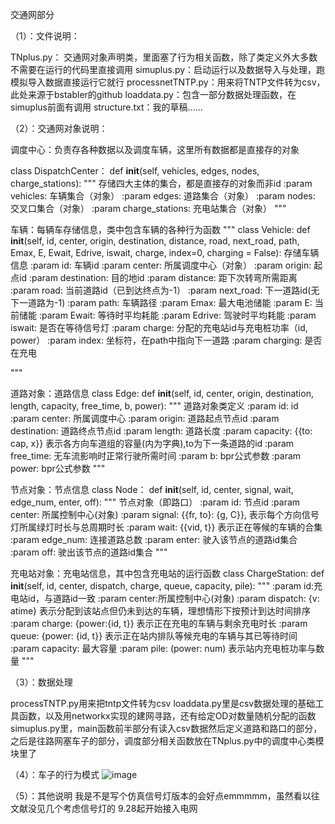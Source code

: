 交通网部分

（1）：文件说明：

TNplus.py： 交通网对象声明类，里面塞了行为相关函数，除了类定义外大多数不需要在运行的代码里直接调用
simuplus.py：启动运行以及数据导入与处理，跑模拟导入数据直接运行它就行
processnetTNTP.py：用来将TNTP文件转为csv，此处来源于bstabler的github
loaddata.py：包含一部分数据处理函数，在simuplus前面有调用
structure.txt：我的草稿......



（2）：交通网对象说明：

调度中心：负责存各种数据以及调度车辆，这里所有数据都是直接存的对象

class DispatchCenter：
    def __init__(self, vehicles, edges, nodes, charge_stations):
        """
        存储四大主体的集合，都是直接存的对象而非id
        :param vehicles: 车辆集合（对象）
        :param edges:  道路集合（对象）
        :param nodes:  交叉口集合（对象）
        :param charge_stations:  充电站集合（对象）
        """

车辆：每辆车存储信息，类中包含车辆的各种行为函数
"""
class Vehicle:
    def __init__(self, id, center, origin, destination, distance, road, next_road, path, Emax, E, Ewait, Edrive, iswait, charge, index=0, charging = False): 
        存储车辆信息
        :param id: 车辆id
        :param center: 所属调度中心（对象）
        :param origin: 起点id
        :param destination: 目的地id
        :param distance: 距下次转弯所需距离
        :param road: 当前道路id（已到达终点为-1）
        :param next_road: 下一道路id(无下一道路为-1)
        :param path: 车辆路径
        :param Emax: 最大电池储能
        :param E: 当前储能
        :param Ewait: 等待时平均耗能
        :param Edrive: 驾驶时平均耗能
        :param iswait: 是否在等待信号灯
        :param charge: 分配的充电站id与充电桩功率（id, power）
        :param index: 坐标符，在path中指向下一道路
        :param charging: 是否在充电
        
"""


道路对象：道路信息
class Edge: 
    def __init__(self, id, center, origin, destination, length, capacity, free_time, b, power):
        """
        道路对象类定义
        :param id: id
        :param center: 所属调度中心
        :param origin: 道路起点节点id
        :param destination: 道路终点节点id
        :param length: 道路长度
        :param capacity: {{to: cap, x}} 表示各方向车道组的容量(内为字典),to为下一条道路的id
        :param free_time: 无车流影响时正常行驶所需时间
        :param b: bpr公式参数
        :param power: bpr公式参数
        """


节点对象：节点信息
class Node：
    def __init__(self, id, center, signal, wait, edge_num, enter, off):
        """
        节点对象（即路口）
        :param id: 节点id
        :param center: 所属控制中心(对象)
        :param signal: {{fr, to}: {g, C}}, 表示每个方向信号灯所属绿灯时长与总周期时长
        :param wait: {{vid, t}} 表示正在等候的车辆的合集
        :param edge_num: 连接道路总数
        :param enter: 驶入该节点的道路id集合
        :param off: 驶出该节点的道路id集合
        """

充电站对象：充电站信息，其中包含充电站的运行函数
class ChargeStation:
    def __init__(self, id, center, dispatch, charge, queue, capacity, pile):
        """
        :param id:充电站id，与道路id一致
        :param center:所属控制中心(对象)
        :param dispatch: {v: atime} 表示分配到该站点但仍未到达的车辆，理想情形下按预计到达时间排序
        :param charge: {power:{id, t}} 表示正在充电的车辆与剩余充电时长
        :param queue: {power: {id, t}} 表示正在站内排队等候充电的车辆与其已等待时间
        :param capacity: 最大容量
        :param pile: (power: num) 表示站内充电桩功率与数量
        """



（3）：数据处理

processTNTP.py用来把tntp文件转为csv
loaddata.py里是csv数据处理的基础工具函数，以及用networkx实现的建网寻路，还有给定OD对数量随机分配的函数
simuplus.py里，main函数前半部分有读入csv数据然后定义道路和路口的部分，之后是往路网塞车子的部分，调度部分相关函数放在TNplus.py中的调度中心类模块里了



（4）：车子的行为模式
![image](https://github.com/user-attachments/assets/2cb77a74-2520-456d-9ba7-d25084b372cf)


（5）：其他说明
我是不是写个仿真信号灯版本的会好点emmmmm，虽然看以往文献没见几个考虑信号灯的
9.28起开始接入电网

